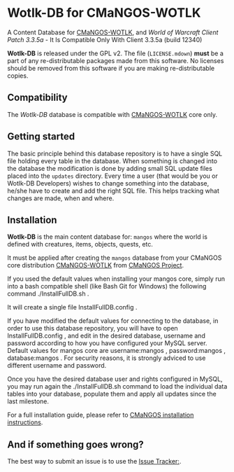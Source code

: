 Wotlk-DB for CMaNGOS-WOTLK
========================================
A Content Database for [CMaNGOS-WOTLK][10], and *World of Warcraft Client Patch
3.3.5a* - It Is Compatible Only With Client 3.3.5a (build 12340)

**Wotlk-DB** is released under the GPL v2.  The file (`LICENSE.mdown`)
**must** be a part of any re-distributable packages made from this software.  No
licenses should be removed from this software if you are making re-distributable
copies.

Compatibility
-------------
The *Wotlk-DB* database is compatible with [CMaNGOS-WOTLK][10] core only.

Getting started
---------------
The basic principle behind this database repository is to have a single SQL file
holding every table in the database. When something is changed into the database
the modification is done by adding small SQL update files placed into the `updates` directory.
Every time a user (that would be you or Wotlk-DB Developers) wishes to change something into the database, he/she
have to create and add the right SQL file. This helps tracking what changes are made, when and where.

Installation
------------
**Wotlk-DB** is the main content database for: `mangos` where the world is defined
with creatures, items, objects, quests, etc.

It must be applied after creating the `mangos` database from your CMaNGOS core distribution [CMaNGOS-WOTLK][10] from [CMaNGOS Project][11].

If you used the default values when installing your mangos core, simply run into a bash compatible shell (like Bash Git for Windows) the following command  ./InstallFullDB.sh .

It will create a single file  InstallFullDB.config .

If you have modified the default values for connecting to the database, in order to use this database repository, you will have to open  InstallFullDB.config , and edit in the desired database, username and password according to how you have configured your MySQL server. Default values for mangos core are  username:mangos ,  password:mangos ,  database:mangos . For security reasons, it is strongly adviced to use different username and password.

Once you have the desired database user and rights configured in MySQL, you may run again the  ./InstallFullDB.sh  command to load the individual data tables into your database, populate them and apply all updates since the last milestone.


For a full installation guide, please refer to [CMaNGOS installation instructions][14].

And if something goes wrong?
----------------------------
The best way to submit an issue is to use the [Issue Tracker:][1].


[1]: https://github.com/cmangos/wotlk-db/issues/ "Issue Tracker"
[10]: https://github.com/cmangos/mangos-wotlk "CMaNGOS-WOTLK"
[11]: http://cmangos.net/ "CMaNGOS Project"
[14]: https://github.com/cmangos/issues/wiki/Installation-Instructions "CMaNGOS installation instructions"